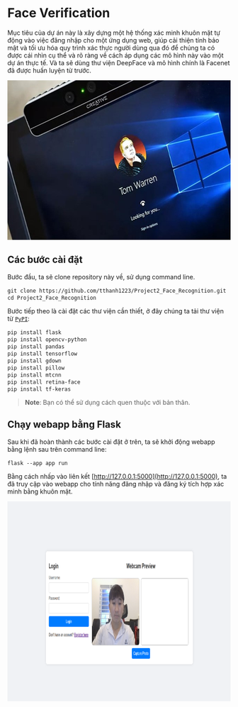 # Face Verification

Mục tiêu của dự án này là xây dựng một hệ thống xác minh khuôn mặt tự động vào việc đăng nhập cho một ứng dụng web, giúp cải thiện tính bảo mật và tối ưu hóa quy trình xác thực người dùng qua đó để chúng ta có được cái nhìn cụ thể và rõ ràng về cách áp dụng các mô hình này vào một dự án thực tế. Và ta sẽ dùng thư viện DeepFace và mô hình chính là Facenet đã được huấn luyện từ trước.

<p align="center"><img src="image/windowshello_800x450-600x400.jpg" width="640" height="360"></p>


## Các bước cài đặt
Bước đầu, ta sẽ clone repository này về, sử dụng command line.

```shell
git clone https://github.com/tthanh1223/Project2_Face_Recognition.git
cd Project2_Face_Recognition
```
Bước tiếp theo là cài đặt các thư viện cần thiết, ở đây chúng ta tải thư viện từ [`PyPI`](https://pypi.org/project/deepface/):
```shell
pip install flask
pip install opencv-python
pip install pandas
pip install tensorflow
pip install gdown
pip install pillow
pip install mtcnn
pip install retina-face
pip install tf-keras
```
>**Note**: Bạn có thể sử dụng cách quen thuộc với bản thân.
## Chạy webapp bằng Flask

Sau khi đã hoàn thành các bước cài đặt ở trên, ta sẽ khởi động webapp bằng lệnh sau trên command line:
```shell
flask --app app run
```
Bằng cách nhấp vào liên kết [http://127.0.0.1:5000](http://127.0.0.1:5000), ta đã truy cập vào webapp cho tính năng đăng nhập và đăng ký tích hợp xác minh bằng khuôn mặt.

<p align="center"><img src="image/Screenshot%202024-12-16%20190321.png" width="964" height="451"></p>

